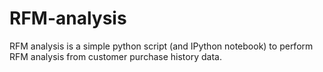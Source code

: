 # RFM-analysis
RFM analysis is a simple python script (and IPython notebook) to perform RFM analysis from customer purchase history data.
